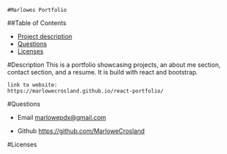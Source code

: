     #Marlowes Portfolio

##Table of Contents
- [Project description](#Description)
- [Questions](#Questions)
- [Licenses](#Licenses)

#Description
    This is a portfolio showcasing projects, an about me section, contact section, and a resume. It is build with react and bootstrap.

    link to website: 
    https://marlowecrosland.github.io/react-portfolio/

#Questions

- Email
    marlowepdx@gmail.com

- Github
    https://github.com/MarloweCrosland
    
#Licenses
